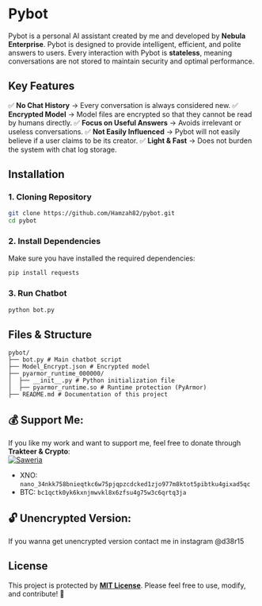# Pybot

Pybot is a personal AI assistant created by me and developed by **Nebula Enterprise**. Pybot is designed to provide intelligent, efficient, and polite answers to users. Every interaction with Pybot is **stateless**, meaning conversations are not stored to maintain security and optimal performance.

## Key Features

✅ **No Chat History** → Every conversation is always considered new.
✅ **Encrypted Model** → Model files are encrypted so that they cannot be read by humans directly. 
✅ **Focus on Useful Answers** → Avoids irrelevant or useless conversations. 
✅ **Not Easily Influenced** → Pybot will not easily believe if a user claims to be its creator. 
✅ **Light & Fast** → Does not burden the system with chat log storage.

## Installation

### 1. **Cloning Repository**
```bash
git clone https://github.com/Hamzah82/pybot.git
cd pybot
```

### 2. **Install Dependencies**
Make sure you have installed the required dependencies:
```bash
pip install requests
```

### 3. **Run Chatbot**
```bash
python bot.py
```

## Files & Structure
```
pybot/
├── bot.py # Main chatbot script
├── Model_Encrypt.json # Encrypted model
├── pyarmor_runtime_000000/
│  ├── __init__.py # Python initialization file
│  ├── pyarmor_runtime.so # Runtime protection (PyArmor)
├── README.md # Documentation of this project
```

## 💰 Support Me:
If you like my work and want to support me, feel free to donate through **Trakteer & Crypto**:  
[![Saweria](https://img.shields.io/badge/Donate-Trakteer-red?style=for-the-badge&logo=ko-fi&logoColor=white)](https://trakteer.id/woka/tip)
* XNO: `nano_34nkk758bnieqtkc6w75pjqpzcdcked1zjo977m8ktot5pibtku4gixad5qc`
* BTC: `bc1qctk0yk6kxnjmwvkl8x6zfsu4g75w3c6qrtq3ja`

## 🔓 Unencrypted Version:
If you wanna get unencrypted version contact me in instagram @d38r15

## License
This project is protected by **[MIT License](LICENSE)**. Please feel free to use, modify, and contribute! 🚀
